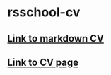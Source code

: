 # rsschool-cv

## [Link to markdown CV](https://solomonya.github.io/rsschool-cv/cv)

## [Link to CV page](https://solomonya.github.io/rsschool-cv/)

